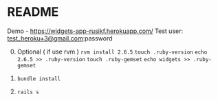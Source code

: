 # README

Demo - https://widgets-app-rusikf.herokuapp.com/
Test user: test_heroku+3@gmail.com:password

0) Optional ( if use rvm )
`rvm install 2.6.5`
`touch .ruby-version`
`echo 2.6.5 >> .ruby-version`
`touch .ruby-gemset`
`echo widgets >> .ruby-gemset`

1) `bundle install`
2) `rails s`
